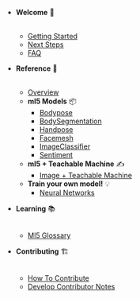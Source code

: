 - **Welcome** 🌈
  <div class="sidebar-section-divider">&nbsp;</div>

  - [Getting Started](/)
  - [Next Steps](/welcome/next-steps.md)
  - [FAQ](/welcome/faq.md)

- **Reference** 📃
  <div class="sidebar-section-divider">&nbsp;</div>

  - [Overview](/reference/overview.md)
  - **ml5 Models** 📦
    - [Bodypose](/reference/bodypose.md)
    - [BodySegmentation](/reference/body-segmentation.md)
    - [Handpose](/reference/handpose.md)
    - [Facemesh](/reference/facemesh.md)
    - [ImageClassifier](/reference/image-classifier.md)
    - [Sentiment](/reference/sentiment.md)
    <!-- * [SoundClassifier](/reference/sound-classifier.md) -->
  - **ml5 + Teachable Machine** ✍️
    - [Image + Teachable Machine](/reference/image-classifier-tm.md)
      <!-- * [Sound + Teachable Machine](/reference/sound-classifier-tm.md) -->
      <!-- * [Pose + Teachable Machine](/reference/pose-estimation-tm.md) -->
  - **Train your own model!** 💡
    - [Neural Networks](/reference/neural-network.md)

- **Learning** 📚
  <div class="sidebar-section-divider">&nbsp;</div>

  - [Ml5 Glossary](/learning/ml5-glossary.md)
  <!-- * [Community Tutorial Library](/learning/community-tutorial-library.md) -->

- **Contributing** 🏗
  <div class="sidebar-section-divider">&nbsp;</div>

  - [How To Contribute](/contributing/how-to-contribute.md)
  - [Develop Contributor Notes](/contributing/develop-contributor-notes.md)
